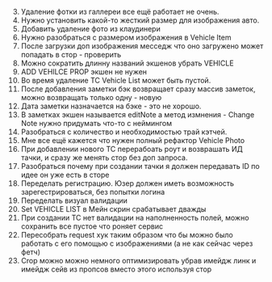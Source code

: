3. Удаление фотки из галлереи все ещё работает не очень.
6. Нужно установить какой-то жесткий размер для изображения авто.
7. Добавить удаление фото из клаудинери
8. Нужно разобраться с размером изображения в Vehicle Item
10. После загрузки доп изображения месседж что оно загружено может попадать в стор - проверить
11. Можно сократить длинну названий экшенов убрать VEHICLE
12. ADD VEHILCE PROP экшен не нужен
12. Во время удаление ТС Vehicle List может быть пустой.
13. После добавления заметки бэк возвращает сразу массив заметок, можно возвращать только одну - новую
14. Дата заметки назначается на бэке - это не хорошо.
15. В заметках экшен называется editNote а метод измнения - Change Note нужно придумать что-то с неймингом
16. Разобраться с количество и необходимостью трай кэтчей.
17. Мне все ещё кажется что нужен полный рефактор Vehicle Photo
18. При добавлении нового ТС перерабоать роут и возврашать ИД тачки, и сразу же менять стор без доп запроса.
19. Разобраться почему при создании тачки я должен передавать ID по идее он уже есть в сторе
20. Переделать регистрацию. Юзер должен иметь возможность зарегестрироваться, без попытки логина
21. Переделать визуал валидации
22. Set VEHICLE LIST в Мейн скрин срабатывает дважды
23. При создании ТС нет валидации на наполненность полей, можно сохранить все пустое что роняет сервис
24. Пересобрать request хук таким образом что бы можно было работать с его помощью с изображениями (а не как сейчас
    через фетч)
25. Crop можно можно немного оптимизировать убрав имейдж линк и имейдж сейв из пропсов вместо этого используя стор